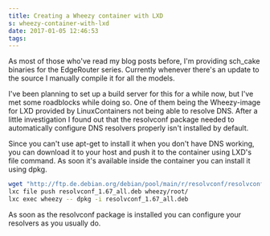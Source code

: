 ```yaml
---
title: Creating a Wheezy container with LXD
s: wheezy-container-with-lxd
date: 2017-01-05 12:46:53
tags:
---
```

As most of those who've read my blog posts before, I'm providing sch_cake binaries for the EdgeRouter series. Currently whenever there's an update to the source I manually compile it for all the models.

I've been planning to set up a build server for this for a while now, but I've met some roadblocks while doing so. One of them being the Wheezy-image for LXD provided by LinuxContainers not being able to resolve DNS. After a little investigation I found out that the resolvconf package needed to automatically configure DNS resolvers properly isn't installed by default.

Since you can't use apt-get to install it when you don't have DNS working, you can download it to your host and push it to the container using LXD's file command. As soon it's available inside the container you can install it using dpkg.

```bash
wget "http://ftp.de.debian.org/debian/pool/main/r/resolvconf/resolvconf_1.67_all.deb"
lxc file push resolvconf_1.67_all.deb wheezy/root/
lxc exec wheezy -- dpkg -i resolvconf_1.67_all.deb
```

As soon as the resolvconf package is installed you can configure your resolvers as you usually do.